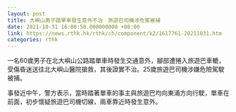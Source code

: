 ```yaml
---
layout: post
title: 大嶼山男子踏單車發生意外不治　旅遊巴司機涉危駕被捕
date: 2021-10-31 16:00:58.000000000 +08:00
link: https://news.rthk.hk/rthk/ch/component/k2/1617761-20211031.htm
categories: rthk
---
```


一名60歲男子在北大嶼山公路踏單車時發生交通意外，腳部遭捲入旅遊巴車轆，受傷昏迷送往北大嶼山醫院搶救，其後證實不治。25歲旅遊巴司機涉嫌危險駕駛被捕。

事發近中午，警方表示，當時踏著單車的事主與旅遊巴均向東涌方向行駛，單車在前面，初步懷疑旅遊巴司機切線，兩車靠近時發生意外。
